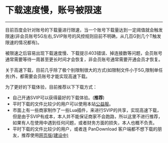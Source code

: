 # 下载速度慢，账号被限速

---

目前百度会针对账号的下载量进行限速，当一个账号下载量达到一定阈值就会触发限速(非会员账号5G左右,SVIP账号的风控规则目前不明确，从几百G到几个T触发限速的情况都有)。

被限速之后容易出现下载速度慢、下载提示403错误、掉连接数等问题，会员账号通常需要等待一周甚至更长时间才会恢复，非会员账号通常需要开通会员才恢复。

关于高速下载，目前几乎除了极个别限制很大的方式(如限制文件小于5G,限制单任务)外，都需要会员账号才能实现高速下载。

为了更好的下载体验，目前推荐以下下载方式：

- 自己开通SVIP可以获得最好的下载体验。(**推荐**)
- 平时下载的文件比较少的用户可以使用本站[公益服](../about/commonweal.md)。
- 市面上有一些商家制作了一些Lua插件，来进行SVIP的共享，实现高速下载，但是由于SVIP有成本，本人并不能保证商家不会跑路，所以这里不进行推荐，如果有人在使用中遇到任何问题，或者财务方面的损失，本人也概不负责。
- 平时下载的文件比较少的用户，或者连 PanDownload 客户端都不想下载的朋友，推荐使用[网页版(建设中)](https://www.baiduwp.net/)

